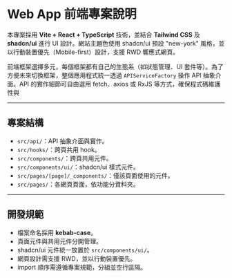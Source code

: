 # Web App 前端專案說明

本專案採用 **Vite + React + TypeScript** 技術，並結合 **Tailwind CSS** 及 **shadcn/ui** 進行 UI 設計。網站主題色使用 shadcn/ui 預設 "new-york" 風格，並以行動裝置優先（Mobile-first）設計，支援 RWD 響應式網頁。

前端框架選擇多元，每個框架都有自己的生態系（如狀態管理、UI 套件等）。為了方便未來切換框架，整個應用程式統一透過 `APIServiceFactory` 操作 API 抽象介面。API 的實作細節可自由選用 fetch、axios 或 RxJS 等方式，確保程式碼維護性與

---

## 專案結構

- `src/api/`：API 抽象介面與實作。
- `src/hooks/`：跨頁共用 hook。
- `src/components/`：跨頁共用元件。
- `src/components/ui/`：shadcn/ui 樣式元件。
- `src/pages/[page]/_components/`：僅該頁面使用的元件。
- `src/pages/`：各網頁頁面，依功能分資料夾。

---

## 開發規範

- 檔案命名採用 **kebab-case**。
- 頁面元件與共用元件分開管理。
- shadcn/ui 元件統一放置於 `src/components/ui/`。
- 網頁設計需支援 RWD，並以行動裝置優先。
- import 順序需遵循專案規範，分組並空行區隔。
